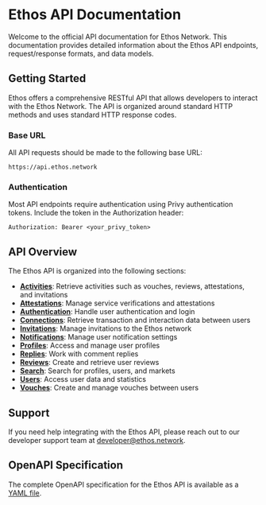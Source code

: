 # Ethos API Documentation

Welcome to the official API documentation for Ethos Network. This documentation provides detailed information about the Ethos API endpoints, request/response formats, and data models.

## Getting Started

Ethos offers a comprehensive RESTful API that allows developers to interact with the Ethos Network. The API is organized around standard HTTP methods and uses standard HTTP response codes.

### Base URL

All API requests should be made to the following base URL:

```
https://api.ethos.network
```

### Authentication

Most API endpoints require authentication using Privy authentication tokens. Include the token in the Authorization header:

```
Authorization: Bearer <your_privy_token>
```

## API Overview

The Ethos API is organized into the following sections:

- **[Activities](content/activities.md)**: Retrieve activities such as vouches, reviews, attestations, and invitations
- **[Attestations](content/attestations.md)**: Manage service verifications and attestations
- **[Authentication](content/auth.md)**: Handle user authentication and login
- **[Connections](content/connections.md)**: Retrieve transaction and interaction data between users
- **[Invitations](content/invitations.md)**: Manage invitations to the Ethos network
- **[Notifications](content/notifications.md)**: Manage user notification settings
- **[Profiles](content/profiles.md)**: Access and manage user profiles
- **[Replies](content/replies.md)**: Work with comment replies
- **[Reviews](content/reviews.md)**: Create and retrieve user reviews
- **[Search](content/search.md)**: Search for profiles, users, and markets
- **[Users](content/users.md)**: Access user data and statistics
- **[Vouches](content/vouches.md)**: Create and manage vouches between users

## Support

If you need help integrating with the Ethos API, please reach out to our developer support team at [developer@ethos.network](mailto:developer@ethos.network).

## OpenAPI Specification

The complete OpenAPI specification for the Ethos API is available as a [YAML file](https://github.com/ethos/api-docs/blob/main/openapi.yaml). 